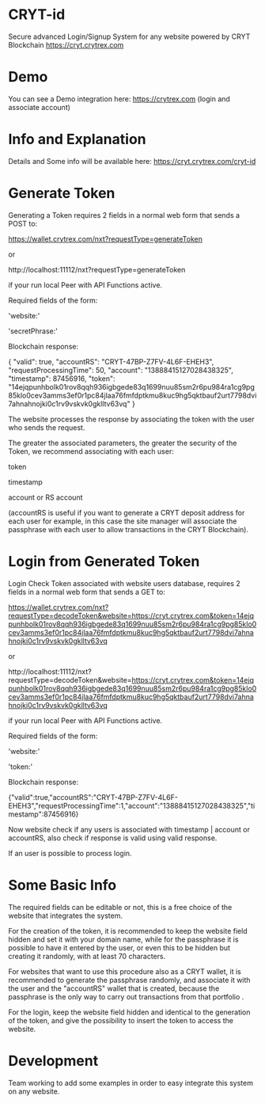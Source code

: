 # CRYT-id
Secure advanced Login/Signup System for any website powered by CRYT Blockchain https://cryt.crytrex.com

# Demo
You can see a Demo integration here: https://crytrex.com (login and associate account)

# Info and Explanation
Details and Some info will be available here: https://cryt.crytrex.com/cryt-id

# Generate Token
Generating a Token requires 2 fields in a normal web form that sends a POST to:

https://wallet.crytrex.com/nxt?requestType=generateToken 

or 

http://localhost:11112/nxt?requestType=generateToken 

if your run local Peer with API Functions active.


Required fields of the form:

'website:'

'secretPhrase:'


Blockchain response:

{
    "valid": true,
    "accountRS": "CRYT-47BP-Z7FV-4L6F-EHEH3",
    "requestProcessingTime": 50,
    "account": "13888415127028438325",
    "timestamp": 87456916,
    "token": "14ejqpunhbolk01rov8qqh936igbgede83q1699nuu85sm2r6pu984ra1cg9pg85klo0cev3amms3ef0r1pc84jlaa76fmfdptkmu8kuc9hg5qktbauf2urt7798dvi7ahnahnojki0c1rv9vskvk0gklltv63vq"
}

The website processes the response by associating the token with the user who sends the request.

The greater the associated parameters, the greater the security of the Token, we recommend associating with each user:

token

timestamp

account or RS account


(accountRS is useful if you want to generate a CRYT deposit address for each user for example, in this case the site manager will associate the passphrase with each user to allow transactions in the CRYT Blockchain).

# Login from Generated Token
Login Check Token associated with website users database, requires 2 fields in a normal web form that sends a GET to:

https://wallet.crytrex.com/nxt?requestType=decodeToken&website=https://cryt.crytrex.com&token=14ejqpunhbolk01rov8qqh936igbgede83q1699nuu85sm2r6pu984ra1cg9pg85klo0cev3amms3ef0r1pc84jlaa76fmfdptkmu8kuc9hg5qktbauf2urt7798dvi7ahnahnojki0c1rv9vskvk0gklltv63vq

or 

http://localhost:11112/nxt?requestType=decodeToken&website=https://cryt.crytrex.com&token=14ejqpunhbolk01rov8qqh936igbgede83q1699nuu85sm2r6pu984ra1cg9pg85klo0cev3amms3ef0r1pc84jlaa76fmfdptkmu8kuc9hg5qktbauf2urt7798dvi7ahnahnojki0c1rv9vskvk0gklltv63vq

if your run local Peer with API Functions active.


Required fields of the form:

'website:'

'token:'


Blockchain response:

{"valid":true,"accountRS":"CRYT-47BP-Z7FV-4L6F-EHEH3","requestProcessingTime":1,"account":"13888415127028438325","timestamp":87456916}

Now website check if any users is associated with timestamp | account or accountRS, also check if response is valid using valid response.

If an user is possible to process login.

# Some Basic Info
The required fields can be editable or not, this is a free choice of the website that integrates the system.

For the creation of the token, it is recommended to keep the website field hidden and set it with your domain name, while for the passphrase it is possible to have it entered by the user, or even this to be hidden but creating it randomly, with at least 70 characters.

For websites that want to use this procedure also as a CRYT wallet, it is recommended to generate the passphrase randomly, and associate it with the user and the "accountRS" wallet that is created, because the passphrase is the only way to carry out transactions from that portfolio .

For the login, keep the website field hidden and identical to the generation of the token, and give the possibility to insert the token to access the website.

# Development
Team working to add some examples in order to easy integrate this system on any website.
